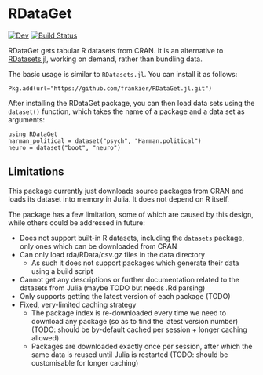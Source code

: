 # RDataGet

[![Dev](https://img.shields.io/badge/docs-dev-blue.svg)](https://frankier.github.io/RDataGet.jl/dev/)
[![Build Status](https://github.com/frankier/RDataGet.jl/actions/workflows/CI.yml/badge.svg?branch=main)](https://github.com/frankier/RDataGet.jl/actions/workflows/CI.yml?query=branch%3Amain)

RDataGet gets tabular R datasets from CRAN. It is an alternative to
[RDatasets.jl](https://github.com/JuliaStats/RDatasets.jl/), working on demand,
rather than bundling data.

The basic usage is similar to `RDatasets.jl`. You can install it as follows:

    Pkg.add(url="https://github.com/frankier/RDataGet.jl.git")

After installing the RDataGet package, you can then load data sets using the
`dataset()` function, which takes the name of a package and a data set as
arguments:

    using RDataGet
    harman_political = dataset("psych", "Harman.political")
    neuro = dataset("boot", "neuro")

## Limitations

This package currently just downloads source packages from CRAN and loads its
dataset into memory in Julia. It does not depend on R itself.

The package has a few limitation, some of which are caused by this design, while
others could be addressed in future:

 * Does not support built-in R datasets, including the `datasets` package, only
   ones which can be downloaded from CRAN
 * Can only load rda/RData/csv.gz files in the data directory
   * As such it does not support packages which generate their data using a
     build script
 * Cannot get any descriptions or further documentation related to the datasets
   from Julia (maybe TODO but needs .Rd parsing)
 * Only supports getting the latest version of each package (TODO)
 * Fixed, very-limited caching strategy
   * The package index is re-downloaded every time we need to download any
     package (so as to find the latest version number) (TODO: should be by-default
     cached per session + longer caching allowed)
   * Packages are downloaded exactly once per session, after which the same data
     is reused until Julia is restarted (TODO: should be
     customisable for longer caching)
